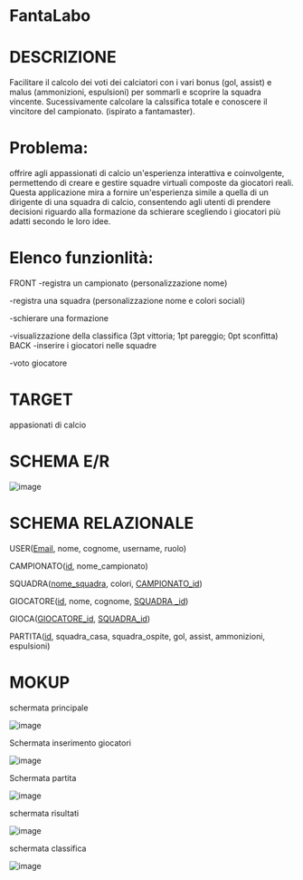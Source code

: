 # FantaLabo
# DESCRIZIONE 
Facilitare il calcolo dei voti dei calciatori con i vari bonus (gol, assist) e malus (ammonizioni, espulsioni) per sommarli e scoprire la squadra vincente. Sucessivamente calcolare la calssifica totale e conoscere il vincitore del campionato.  (ispirato a fantamaster).
# Problema:  
offrire agli appassionati di calcio un'esperienza interattiva e coinvolgente, permettendo di creare e gestire squadre virtuali composte da giocatori reali. Questa applicazione mira a fornire un'esperienza simile a quella di un dirigente di una squadra di calcio, consentendo agli utenti di prendere decisioni riguardo alla formazione da schierare scegliendo i giocatori più adatti secondo le loro idee.
# Elenco funzionlità:  
FRONT
-registra un campionato (personalizzazione nome) 

-registra una squadra (personalizzazione nome e colori sociali) 

-schierare una formazione

-visualizzazione della classifica (3pt vittoria; 1pt pareggio; 0pt sconfitta)  
BACK
-inserire i giocatori nelle squadre

-voto giocatore

# TARGET
appasionati di calcio
# SCHEMA E/R
![image](https://github.com/SamueleLabollita/FantaLabo/assets/101709291/79138a98-ad7c-4736-a2a0-c12fc9d2dde3)


# SCHEMA RELAZIONALE
USER(<ins>Email</ins>, nome, cognome, username, ruolo)

CAMPIONATO(<ins>id</ins>, nome_campionato)

SQUADRA(<ins>nome_squadra</ins>, colori, <ins>CAMPIONATO_id</ins>)

GIOCATORE(<ins>id</ins>, nome, cognome, <ins>SQUADRA _id</ins>)

GIOCA(<ins>GIOCATORE_id</ins>, <ins>SQUADRA_id</ins>)

PARTITA(<ins>id</ins>, squadra_casa, squadra_ospite, gol, assist, ammonizioni, espulsioni)


# MOKUP
schermata principale

![image](https://github.com/SamueleLabollita/FantaLabo/assets/101709291/99130e94-0e9b-4d41-8633-e6ffac0cec5f)

Schermata inserimento giocatori

![image](https://github.com/SamueleLabollita/FantaLabo/assets/101709291/0cb1fe5d-6ac2-4418-a4c4-90d985c32e24)

Schermata partita

![image](https://github.com/SamueleLabollita/FantaLabo/assets/101709291/5baf6509-ff00-42c0-a8ba-5a846f2c266f)

schermata risultati

![image](https://github.com/SamueleLabollita/FantaLabo/assets/101709291/35f127c4-3878-4c75-bc10-6877032b97cc)

schermata classifica

![image](https://github.com/SamueleLabollita/FantaLabo/assets/101709291/62d6b637-6782-4d46-8b20-6b8fe6f903bb)


